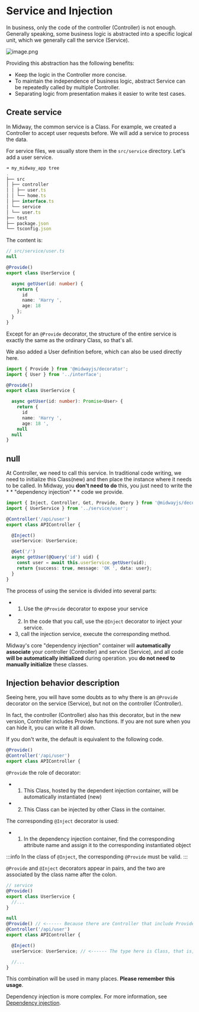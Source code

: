 # Service and Injection

In business, only the code of the controller (Controller) is not enough. Generally speaking, some business logic is abstracted into a specific logical unit, which we generally call the service (Service).


![image.png](https://img.alicdn.com/imgextra/i2/O1CN01LLV2Qd20Fbu1NWXVA_!!6000000006820-2-tps-2130-344.png)


Providing this abstraction has the following benefits:

- Keep the logic in the Controller more concise.
- To maintain the independence of business logic, abstract Service can be repeatedly called by multiple Controller.
- Separating logic from presentation makes it easier to write test cases.



## Create service


In Midway, the common service is a Class. For example, we created a Controller to accept user requests before. We will add a service to process the data.


For service files, we usually store them in the `src/service` directory. Let's add a user service.

```typescript
➜ my_midway_app tree
.
├── src
│ ├── controller
│ │ ├── user.ts
│ │ └── home.ts
│ ├── interface.ts
│ └── service
│ └── user.ts
├── test
├── package.json
└── tsconfig.json
```

The content is:

```typescript
// src/service/user.ts
null

@Provide()
export class UserService {

  async getUser(id: number) {
    return {
      id
      name: 'Harry ',
      age: 18
    };
  }
}
```
Except for an `@Provide` decorator, the structure of the entire service is exactly the same as the ordinary Class, so that's all.


We also added a User definition before, which can also be used directly here.

```typescript
import { Provide } from '@midwayjs/decorator';
import { User } from '../interface';

@Provide()
export class UserService {

  async getUser(id: number): Promise<User> {
    return {
      id
      name: 'Harry ',
      age: 18 ',
    null
  null
}
```


## null


At Controller, we need to call this service. In traditional code writing, we need to initialize this Class(new) and then place the instance where it needs to be called. In Midway, you **don't need to do** this, you just need to write the * * "dependency injection" * * code we provide.


```typescript
import { Inject, Controller, Get, Provide, Query } from '@midwayjs/decorator';
import { UserService } from '../service/user';

@Controller('/api/user')
export class APIController {

  @Inject()
  userService: UserService;

  @Get('/')
  async getUser(@Query('id') uid) {
    const user = await this.userService.getUser(uid);
    return {success: true, message: 'OK ', data: user};
  }
}

```

The process of using the service is divided into several parts:


- 1. Use the `@Provide` decorator to expose your service
- 2. In the code that you call, use the `@Inject` decorator to inject your service.
- 3, call the injection service, execute the corresponding method.


Midway's core "dependency injection" container will **automatically associate** your controller (Controller) and service (Service), and all code **will be automatically initialized** during operation. you **do not need to manually initialize** these classes.


## Injection behavior description

Seeing here, you will have some doubts as to why there is an `@Provide` decorator on the service (Service), but not on the controller (Controller).

In fact, the controller (Controller) also has this decorator, but in the new version, Controller includes Provide functions. If you are not sure when you can hide it, you can write it all down.

If you don't write, the default is equivalent to the following code.

```ts
@Provide()
@Controller('/api/user')
export class APIController {
```

`@Provide` the role of decorator:


- 1. This Class, hosted by the dependent injection container, will be automatically instantiated (new)
- 2. This Class can be injected by other Class in the container.


The corresponding `@Inject` decorator is used:


- 1. In the dependency injection container, find the corresponding attribute name and assign it to the corresponding instantiated object



:::info
In the class of `@Inject`, the corresponding `@Provide` must be valid.
:::


`@Provide` and `@Inject` decorators appear in pairs, and the two are associated by the class name after the colon.
```typescript
// service
@Provide()
export class UserService {
  //...
}

null
@Provide() // <------ Because there are Controller that include Provide capabilities, the display here is more complete
@Controller('/api/user')
export class APIController {

  @Inject()
  userService: UserService; // <------ The type here is Class, that is, an instance of this type will be injected

  //...
}

```
This combination will be used in many places. **Please remember this usage**.


Dependency injection is more complex. For more information, see [Dependency injection](container).
